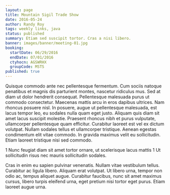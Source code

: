 ```yaml
---
layout: page
title: Mountain Sigil Trade Show
date: 2016-05-24
author: Randy Roy
tags: weekly links, java
status: published
summary: Etiam sed suscipit tortor. Cras a nisi libero.
banner: images/banner/meeting-01.jpg
booking:
  startDate: 06/29/2016
  endDate: 07/01/2016
  ctyhocn: AGSWRHX
  groupCode: MSTS
published: true
---
```

Quisque commodo ante nec pellentesque fermentum. Cum sociis natoque penatibus et magnis dis parturient montes, nascetur ridiculus mus. Sed at diam ut dolor hendrerit consequat. Pellentesque malesuada purus ut commodo consectetur. Maecenas mattis arcu in eros dapibus ultrices. Nam rhoncus posuere nisl. In posuere, augue ut pellentesque malesuada, est lacus tempor leo, eu sodales nulla quam eget justo. Aliquam quis diam sit amet lacus suscipit molestie. Praesent rhoncus nibh et purus vulputate, ullamcorper pellentesque quam efficitur. Curabitur laoreet est vel ex dictum volutpat. Nullam sodales tellus et ullamcorper tristique. Aenean egestas condimentum elit vitae commodo. In gravida maximus velit eu sollicitudin. Etiam laoreet tristique nisi sed commodo.

1 Nunc feugiat diam sit amet tortor ornare, ut scelerisque lacus mattis
1 Ut sollicitudin risus nec mauris sollicitudin sodales.

Cras in enim eu sapien pulvinar venenatis. Nullam vitae vestibulum tellus. Curabitur ac ligula libero. Aliquam erat volutpat. Ut libero urna, tempor non odio ac, tempus aliquet augue. Curabitur faucibus, nunc sit amet maximus cursus, libero turpis eleifend urna, eget pretium nisi tortor eget purus. Etiam laoreet augue urna.
